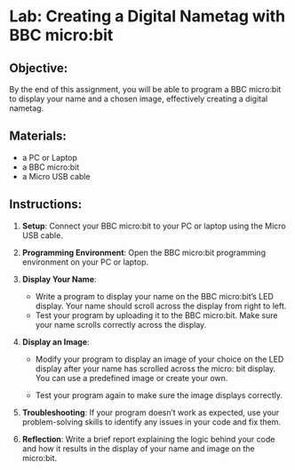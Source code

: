 # Lab: Creating a Digital Nametag with BBC micro:bit

## Objective:

By the end of this assignment, you will be able to program a BBC micro:bit to display your name and a chosen image, effectively creating a digital nametag.

## Materials:

- a PC or Laptop
- a BBC micro:bit
- a Micro USB cable

## Instructions:

1. **Setup**: Connect your BBC micro:bit to your PC or laptop using the Micro USB cable.
2. **Programming Environment**: Open the BBC micro:bit programming environment on your PC or laptop.
3. **Display Your Name**:
   - Write a program to display your name on the BBC micro:bit’s LED display. Your name should scroll across the display from right to left.
   - Test your program by uploading it to the BBC micro:bit. Make sure your name scrolls correctly across the display.

4. **Display  an Image**:

   - Modify your program to display an image of your choice on the LED display after your name has scrolled across the micro: bit display. You can use a predefined image or create your own.

   - Test your program again to make sure the image displays correctly.

5. **Troubleshooting**:     If your program doesn’t work as expected, use your problem-solving skills to identify any issues in your code and fix them.
6. **Reflection**:  Write a brief report explaining the logic behind your code and how it results in the display of your name and image on the micro:bit.
